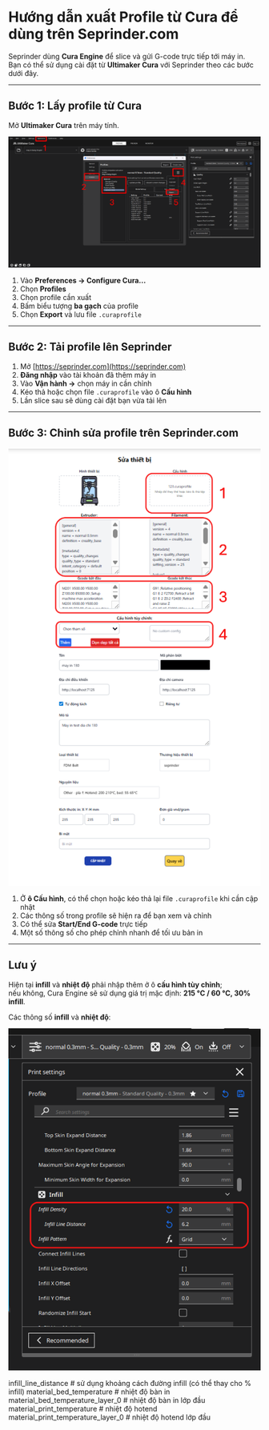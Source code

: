 # Hướng dẫn xuất Profile từ Cura để dùng trên Seprinder.com

Seprinder dùng **Cura Engine** để slice và gửi G-code trực tiếp tới máy in.  
Bạn có thể sử dụng cài đặt từ **Ultimaker Cura** với Seprinder theo các bước dưới đây.

---

## Bước 1: Lấy profile từ Cura

Mở **Ultimaker Cura** trên máy tính.

<p align="center">
  <img src="https://raw.githubusercontent.com/seprinder/Seprinder_Cura/master/Image/xuat_profile_tu_cura.png" alt="Hướng dẫn lấy profile" width="800">
</p>

1. Vào **Preferences → Configure Cura...**  
2. Chọn **Profiles**  
3. Chọn profile cần xuất  
4. Bấm biểu tượng **ba gạch** của profile  
5. Chọn **Export** và lưu file `.curaprofile`

---

## Bước 2: Tải profile lên Seprinder

1. Mở [https://seprinder.com](https://seprinder.com)  
2. **Đăng nhập** vào tài khoản đã thêm máy in  
3. Vào **Vận hành →** chọn máy in cần chỉnh  
4. Kéo thả hoặc chọn file `.curaprofile` vào ô **Cấu hình**  
5. Lần slice sau sẽ dùng cài đặt bạn vừa tải lên

---

## Bước 3: Chỉnh sửa profile trên Seprinder.com

<p align="center">
  <img src="https://raw.githubusercontent.com/seprinder/Seprinder_Cura/master/Image/huong_dan_de_profile.PNG" alt="Hướng dẫn để profile" width="800">
</p>

1. Ở **ô Cấu hình**, có thể chọn hoặc kéo thả lại file `.curaprofile` khi cần cập nhật  
2. Các thông số trong profile sẽ hiện ra để bạn xem và chỉnh  
3. Có thể sửa **Start/End G-code** trực tiếp  
4. Một số thông số cho phép chỉnh nhanh để tối ưu bản in

---

## Lưu ý

Hiện tại **infill** và **nhiệt độ** phải nhập thêm ở ô **cấu hình tùy chỉnh**;  
nếu không, Cura Engine sẽ sử dụng giá trị mặc định: **215 °C / 60 °C, 30% infill**.

Các thông số **infill** và **nhiệt độ**:

<p align="center">
  <img src="https://raw.githubusercontent.com/seprinder/Seprinder_Cura/master/Image/thong_so_infill.png" alt="Hướng dẫn để profile" width="800">
</p>

infill_line_distance # sử dụng khoảng cách đường infill (có thể thay cho % infill)
material_bed_temperature # nhiệt độ bàn in
material_bed_temperature_layer_0 # nhiệt độ bàn in lớp đầu
material_print_temperature # nhiệt độ hotend
material_print_temperature_layer_0 # nhiệt độ hotend lớp đầu
